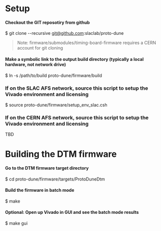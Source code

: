 # Setup 

#### Checkout the GIT reposotiry from github 
$ git clone --recursive git@github.com:slaclab/proto-dune

> Note: firmware/submodules/timing-board-firmware requires a CERN account for git cloning

#### Make a symbolic link to the output build directory (typically a local hardware, not network drive)
$ ln -s /path/to/build proto-dune/firmware/build

### If on the SLAC AFS network, source this script to setup the Vivado environment and licensing  
$ source proto-dune/firmware/setup_env_slac.csh

### If on the CERN AFS network, source this script to setup the Vivado environment and licensing  
TBD 

# Building the DTM firmware

#### Go to the DTM firmware target directory
$ cd proto-dune/firmware/targets/ProtoDuneDtm

#### Build the firmware in batch mode
$ make

#### Optional: Open up Vivado in GUI and see the batch mode results
$ make gui
